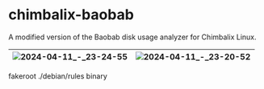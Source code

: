 # chimbalix-baobab

A modified version of the Baobab disk usage analyzer for Chimbalix Linux.

|![2024-04-11_-_23-24-55](https://github.com/Shedou/chimbalix-baobab/assets/19572158/1080c53b-be3e-4152-9bba-b01538584462)|![2024-04-11_-_23-20-52](https://github.com/Shedou/chimbalix-baobab/assets/19572158/65bfc968-2dba-408b-ba85-544595f0bc82)|
|-|-|

fakeroot ./debian/rules binary
